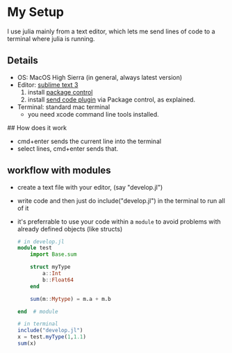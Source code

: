 # My Setup

I use julia mainly from a text editor, which lets me send lines of code to a terminal where julia is running. 

## Details

* OS: MacOS High Sierra (in general, always latest version)
* Editor: [sublime text 3](https://www.sublimetext.com)
	1. install [package control](https://packagecontrol.io/installation)
	1. install [send code plugin](https://github.com/randy3k/SendCode) via Package control, as explained.
* Terminal: standard mac terminal
	* you need xcode command line tools installed.

## How does it work

* cmd+enter sends the current line into the terminal
* select lines, cmd+enter sends that.

## workflow with modules

* create a text file with your editor, (say "develop.jl")
* write code and then just do include("develop.jl") in the terminal to run all of it
* it's preferrable to use your code within a `module` to avoid problems with already defined objects (like structs)

	```julia
	# in develop.jl
	module test
		import Base.sum

		struct myType
			a::Int
			b::Float64
		end

		sum(m::Mytype) = m.a + m.b

	end  # module

	# in terminal
	include("develop.jl")
	x = test.myType(1,1.1)
	sum(x)
	```


